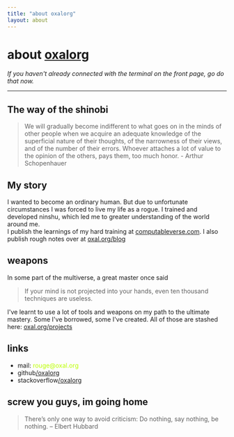 ```yaml
---
title: "about oxalorg"
layout: about
---
```


# about [oxalorg](/)

*If you haven't already connected with the terminal on the front page,
go do that now.*

------------------------------------------------------------------------

## The way of the shinobi

> We will gradually become indifferent to what goes on in the minds of
> other people when we acquire an adequate knowledge of the superficial
> nature of their thoughts, of the narrowness of their views, and of the
> number of their errors. Whoever attaches a lot of value to the opinion
> of the others, pays them, too much honor. - Arthur Schopenhauer

## My story

I wanted to become an ordinary human. But due to unfortunate
circumstances I was forced to live my life as a rogue. I trained and
developed ninshu, which led me to greater understanding of the world
around me.\
I publish the learnings of my hard training at
[computableverse.com](http://computableverse.com). I also publish rough
notes over at [oxal.org/blog](/blog)

## weapons

In some part of the multiverse, a great master once said

> If your mind is not projected into your hands, even ten thousand
> techniques are useless.

I've learnt to use a lot of tools and weapons on my path to the ultimate
mastery. Some I've borrowed, some I've created. All of those are stashed
here: [oxal.org/projects](/projects)

links
-----

-   mail: <span style="color:#bbff00">rouge<span
    style="display:none">You cheeky ninja</span>@<span
    style="display:none">ayy lmao</span>oxal.org</span>
-   github[/oxalorg](https://github.com/oxalorg)
-   stackoverflow[/oxalorg](https://stackoverflow.com/users/4395646/oxalorg)

screw you guys, im going home
-----------------------------

> There’s only one way to avoid criticism: Do nothing, say nothing, be
> nothing. – Elbert Hubbard
